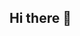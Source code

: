 ## Hi there 👋

<!--

**Here are some ideas to get you started:**

<a href="https://sorayaworld.id/">Soraya World</a> adalah perusahaan Teknologi Informasi yang menyediakan solusi inovatif dan berkualitas tinggi dalam bidang konsultan IT, Software Development,Website,aplikasi mobile dan Cloud Services. 


